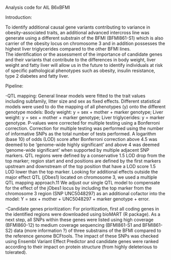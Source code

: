 Analysis code for AIL B6xBFMI

Introduction:

  To identify additional causal gene variants contributing to variance in obesity–associated traits, an additional advanced intercross       line was generate using a different substrain of the BFMI (BFMI861-S1) which is also carrier of the obesity locus on chromosome 3 and in   addition possesses the highest liver triglycerides compared to the other BFMI lines.   
  The identification or the assessment of the importance of candidate genes and their variants that contribute to the differences in body   weight, liver weight and fatty liver will allow us in the future to identify individuals at risk of specific pathological phenotypes       such as obesity, insulin resistance, type 2 diabetes and fatty liver.

Pipeline:

-QTL mapping:
  General linear models were fitted to the trait values including subfamily, litter size and sex as fixed effects. Different statistical     models were used to do the mapping of all phenotypes (y) onto the different genotype models: Body weight: y = sex + mother + marker       genotype; Liver weight: y = sex + mother + marker genotype; Liver triglycerides: y = marker genotype. P-values were corrected for         multiple testing using a Bonferroni correction. Correction for multiple testing was performed using the number of informative SNPs as     the total number of tests performed. A logarithm (base 10) of odds (LOD) score after Bonferroni correction above 4.5 was deemed to be     ‘genome-wide highly significant’ and above 4 was deemed ‘genome-wide significant’ when supported by multiple adjacent SNP markers. QTL     regions were defined by a conservative 1.5 LOD drop from the top marker; region start and end positions are defined by the first markers   upstream and downstream of the top position that have a LOD score 1.5 LOD lower than the top marker. 
  Looking for additional effects outside the major effect QTL (jObes1) located on chromosome 3, we used a multiple QTL mapping approach.11   We adjust our single QTL model to compensate for the effect of the jObes1 locus by including the top marker from the chromosome 3 region   (SNP UNC5048297) as an additional cofactor into the model: Y = sex + mother + UNC5048297 + marker genotype + error.

-Candidate genes prioritization:
  For prioritization, first all coding genes in the identified regions were downloaded using bioMART (R package). As a next step, all SNPs   within these genes were listed using high coverage (BFMI860-12) to medium coverage sequencing (BFMI861-S1 and BFMI861-S2) data (more       information ?) of three substrains of the BFMI compared to the reference genome BCFtools. The impact of these SNPs was checked using       Ensembl Variant Effect Predictor and candidate genes were ranked according to their impact on protein structure (from highly deleterious   to tolerated). 
